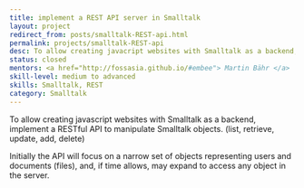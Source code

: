 ```yaml
---
title: implement a REST API server in Smalltalk
layout: project
redirect_from: posts/smalltalk-REST-api.html
permalink: projects/smalltalk-REST-api
desc: To allow creating javacript websites with Smalltalk as a backend, implement a RESTful API to manipulate Smalltalk objects. (list, retrieve, update, add, delete)
status: closed
mentors: <a href="http://fossasia.github.io/#embee"> Martin Bähr </a>
skill-level: medium to advanced
skills: Smalltalk, REST
category: Smalltalk
---
```

To allow creating javascript websites with Smalltalk as a backend, implement a RESTful API to manipulate Smalltalk objects. (list, retrieve, update, add, delete)

Initially the API will focus on a narrow set of objects representing users and documents (files), and, if time allows, may expand to access any object in the server.

